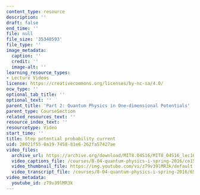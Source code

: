 ```yaml
---
content_type: resource
description: ''
draft: false
end_time: ''
file: null
file_size: '35340593'
file_type: ''
image_metadata:
  caption: ''
  credit: ''
  image-alt: ''
learning_resource_types:
- Lecture Videos
license: https://creativecommons.org/licenses/by-nc-sa/4.0/
ocw_type: ''
optional_tab_title: ''
optional_text: ''
parent_title: 'Part 2: Quantum Physics in One-dimensional Potentials'
parent_type: CourseSection
related_resources_text: ''
resource_index_text: ''
resourcetype: Video
start_time: ''
title: Step potential probability current
uid: 28021f55-0a19-7458-81e6-262fa57427ae
video_files:
  archive_url: https://archive.org/download/MIT8.04S16/MIT8_04S16_lec16_s1_300k.mp4
  video_captions_file: /courses/8-04-quantum-physics-i-spring-2016/ce1579f276e15c25b9b44f23ffd626c3_z79v39lMR3k.vtt
  video_thumbnail_file: https://img.youtube.com/vi/z79v39lMR3k/default.jpg
  video_transcript_file: /courses/8-04-quantum-physics-i-spring-2016/65ba96a00290440d840cfd0a1e414bce_z79v39lMR3k.pdf
video_metadata:
  youtube_id: z79v39lMR3k
---
```


